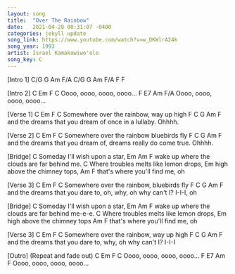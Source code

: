 ```yaml
---
layout: song
title:  "Over The Rainbow"
date:   2021-04-28 00:31:07 -0400
categories: jekyll update
song_link: https://www.youtube.com/watch?v=w_DKWlrA24k
song_year: 1993
artist: Israel Kamakawiwo'ole
song_key: C
---
```


[Intro 1]
C/G    G     Am     F/A
C/G    G     Am     F/A
F            F
 

[Intro 2]
C     Em    F     C
Oooo, oooo, oooo, oooo...
F     E7    Am    F/A
Oooo, oooo, oooo, oooo...
 

[Verse 1]
C         Em               F        C
Somewhere over the rainbow,  way up high
F       C                        G              Am  F
and the dreams that you dream of once in a lullaby. Ohhhh.
 
[Verse 2]
C         Em               F         C
Somewhere over the rainbow bluebirds fly
F       C                         G                     Am    F
and the dreams that you dream of, dreams really do come true. Ohhhh.
 

[Bridge]
    C
Someday I'll wish upon a star,
Em                                 Am   F
wake up where the clouds are far behind me.
      C
Where troubles melts like lemon drops,
Em
high above the chimney tops,
       Am           F
that's where you'll find me, oh
 

[Verse 3]
C         Em               F           C
Somewhere over the rainbow,  bluebirds fly
F       C                            G                 Am F
and the dreams that you dare to, oh, why, oh why can't I? I-I-I, oh
 

[Bridge]
    C
Someday I'll wish upon a star,
Em                                 Am   F
wake up where the clouds are far behind me-e-e.
      C
Where troubles melts like lemon drops,
Em
high above the chimney tops
       Am           F
that's where you'll find me, oh
 

[Verse 3]
C         Em               F        C
Somewhere over the rainbow,  way up high
F       C                        G                 Am F
and the dreams that you dare to, why, oh why can't I? I-I-I

[Outro] (Repeat and fade out)
C     Em    F     C
Oooo, oooo, oooo, oooo...
F     E7    Am    F
Oooo, oooo, oooo, oooo...